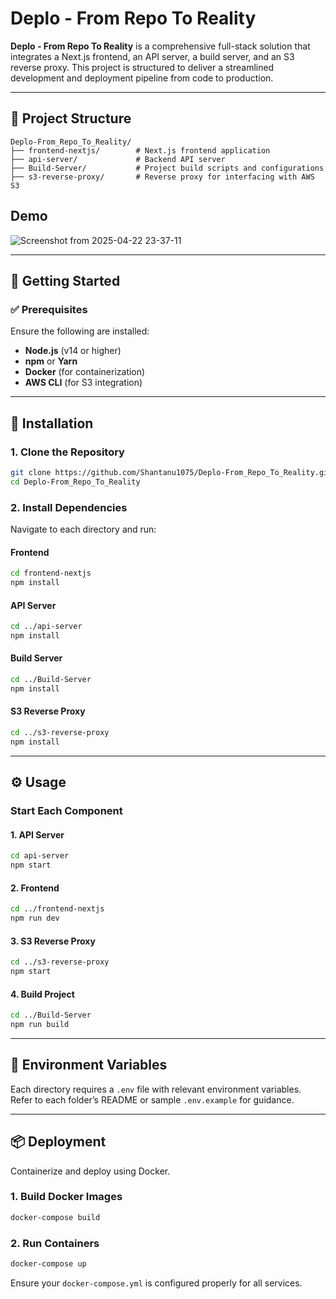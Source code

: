 # Deplo - From Repo To Reality

**Deplo - From Repo To Reality** is a comprehensive full-stack solution that integrates a Next.js frontend, an API server, a build server, and an S3 reverse proxy. This project is structured to deliver a streamlined development and deployment pipeline from code to production.

---

## 📁 Project Structure

```
Deplo-From_Repo_To_Reality/
├── frontend-nextjs/        # Next.js frontend application
├── api-server/             # Backend API server
├── Build-Server/           # Project build scripts and configurations
├── s3-reverse-proxy/       # Reverse proxy for interfacing with AWS S3
```

## Demo

![Screenshot from 2025-04-22 23-37-11](https://github.com/user-attachments/assets/9f7906c2-aab6-4dea-92a7-8a437acf853b)



---

## 🚀 Getting Started

### ✅ Prerequisites

Ensure the following are installed:

* **Node.js** (v14 or higher)
* **npm** or **Yarn**
* **Docker** (for containerization)
* **AWS CLI** (for S3 integration)

---

## 🔧 Installation

### 1. Clone the Repository

```bash
git clone https://github.com/Shantanu1075/Deplo-From_Repo_To_Reality.git
cd Deplo-From_Repo_To_Reality
```

### 2. Install Dependencies

Navigate to each directory and run:

#### Frontend

```bash
cd frontend-nextjs
npm install
```

#### API Server

```bash
cd ../api-server
npm install
```

#### Build Server

```bash
cd ../Build-Server
npm install
```

#### S3 Reverse Proxy

```bash
cd ../s3-reverse-proxy
npm install
```

---

## ⚙️ Usage

### Start Each Component

#### 1. API Server

```bash
cd api-server
npm start
```

#### 2. Frontend

```bash
cd ../frontend-nextjs
npm run dev
```

#### 3. S3 Reverse Proxy

```bash
cd ../s3-reverse-proxy
npm start
```

#### 4. Build Project

```bash
cd ../Build-Server
npm run build
```

---

## 🔐 Environment Variables

Each directory requires a `.env` file with relevant environment variables. Refer to each folder’s README or sample `.env.example` for guidance.

---

## 📦 Deployment

Containerize and deploy using Docker.

### 1. Build Docker Images

```bash
docker-compose build
```

### 2. Run Containers

```bash
docker-compose up
```

Ensure your `docker-compose.yml` is configured properly for all services.
